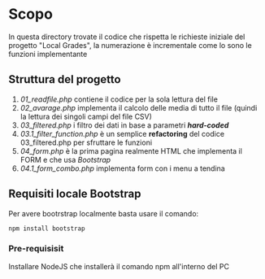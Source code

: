 <!-- @import "[TOC]" {cmd="toc" depthFrom=1 depthTo=6 orderedList=false} -->

# Scopo
In questa directory trovate il codice che rispetta le richieste iniziale del progetto "Local Grades", la numerazione è incrementale come lo sono le funzioni implementante

## Struttura del progetto
1. *01_readfile.php* contiene il codice per la sola lettura del file
1. *02_avarage.php* implementa il calcolo delle media di tutto il file (quindi la lettura dei singoli campi del file CSV)
1. *03_filtered.php* i filtro dei dati in base a parametri ***hard-coded***
1. *03.1_filter_function.php* è un semplice __refactoring__ del codice 03_filtered.php per sfruttare le funzioni
1. *04_form.php* è la prima pagina realmente HTML che implementa il FORM e che usa _Bootstrap_
1. *04.1_form_combo.php* implementa form con i menu a tendina



## Requisiti locale Bootstrap 
Per avere bootrstrap localmente basta usare il comando:
~~~
npm install bootstrap
~~~

### Pre-requisisit
Installare NodeJS che installerà il comando npm all'interno del PC




